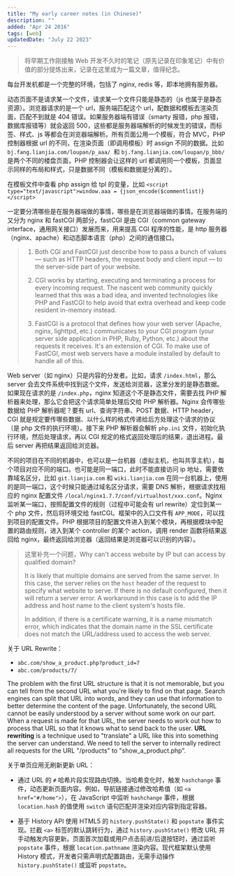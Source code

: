 ```yaml
---
title: "My early career notes (in Chinese)"
description: ""
added: "Apr 24 2016"
tags: [web]
updatedDate: "July 22 2023"
---
```


> 将早期工作刚接触 Web 开发不久时的笔记（原先记录在印象笔记）中有价值的部分提炼出来，记录在这里成为一篇文章，值得纪念。

每台开发机都是一个完整的环境，包括了 nginx, redis 等，即本地拥有服务器。

动态页面不是请求某一个文件，请求某一个文件只能是静态的（js 也属于是静态资源）。浏览器请求的是一个 url，服务端匹配这个 url，配数据和模板去渲染页面，匹配不到就是 404 错误。如果服务器端有错误（smarty 报错，php 报错，数据库报错等）就会返回 500，这些都是服务器端解析的时候发生的错误，而标签、样式、js 等都会在浏览器端解析。所有页面公用一个模板，符合 MVC，PHP 控制器根据 url 的不同，在渲染页面（即调用模板）时 assign 不同的数据。比如 `bj.fang.lianjia.com/loupan/p_aaa/ `和 `bj.fang.lianjia.com/loupan/p_bbb/` 是两个不同的楼盘页面，PHP 控制器会让这样的 url 都调用同一个模板，页面显示同样的布局和样式，只是数据不同（模板和数据是分离的）。

在模板文件中查看 php assign 给 tpl 的变量，比如 `<script type="text/javascript">window.aaa = {json_encode($commentlist)}</script>`

一定要分清哪些是在服务器端做的事情，哪些是在浏览器端做的事情。在服务端的又分为 nginx 和 fastCGI 两部分，fastCGI 是由 CGI（common gateway interface，通用网关接口）发展而来，用来提高 CGI 程序的性能，是 http 服务器（nginx、apache）和动态脚本语言（php）之间的通信接口。

> 1. Both CGI and FastCGI just describe how to pass a bunch of values — such as HTTP headers, the request body and client input — to the server-side part of your website.
> 
> 2. CGI works by starting, executing and terminating a process for every incoming request. The nascent web community quickly learned that this was a bad idea, and invented technologies like PHP and FastCGI to help avoid that extra overhead and keep code resident in-memory instead.
> 
> 3. FastCGI is a protocol that defines how your web server (Apache, nginx, lighttpd, etc.) communicates to your CGI program (your server side application in PHP, Ruby, Python, etc.) about the requests it receives. It's an extension of CGI. To make use of FastCGI, most web servers have a module installed by default to handle all of this.

Web server（如 nginx）只是内容的分发者。比如，请求 `/index.html`，那么 server 会去文件系统中找到这个文件，发送给浏览器，这里分发的是静态数据。如果现在请求的是 `/index.php`，nginx 知道这个不是静态文件，需要去找 PHP 解析器来处理，那么它会把这个请求简单处理后交给 PHP 解析器。Nginx 会传哪些数据给 PHP 解析器呢？要有 url、查询字符串、POST 数据、HTTP header，CGI 就是规定要传哪些数据、以什么样的格式传递给后方处理这个请求的协议（是 php 文件的执行环境）。接下来 PHP 解析器会解析 `php.ini` 文件，初始化执行环境，然后处理请求，再以 CGI 规定的格式返回处理后的结果，退出进程。最后 server 再把结果返回给浏览器。

不同的项目在不同的机器中，也可以是一台机器（虚拟主机，也叫共享主机），每个项目对应不同的端口。也可能是同一端口，此时不能直接访问 ip 地址，需要依靠域名区分，比如 `git.lianjia.com` 和 `wiki.lianjia.com` 在同一台机器上，使用的是同一端口，这个时候只能通过域名区分请求，需要 DNS 解析，根据请求找相应的 nginx 配置文件 `/local/nginx1.7.7/conf/virtualhost/xxx.conf`。Nginx 监听某一端口，按照配置文件的规则（过程中可能会有 url rewrite）定位到某一个 php 文件，然后将环境交给 fastCGI。框架中的入口文件有 `APP_MODE`，可以找到项目的配置文件。PHP 根据项目的配置文件进入到某个模块，再根据模块中配置的路由规则，进入到某个 controller 的某个 action，调用 render 函数将结果返回给 nginx，最终返回给浏览器（返回结果是浏览器可以识别的内容）。

> 这里补充一个问题，Why can't access website by IP but can access by qualified domain?
> 
> It is likely that multiple domains are served from the same server. In this case, the server relies on the `host` header of the request to specify what website to serve. If there is no default configured, then it will return a server error. A workaround in this case is to add the IP address and host name to the client system's hosts file.
>
> In addition, if there is a certificate warning, it is a name mismatch error, which indicates that the domain name in the SSL certificate does not match the URL/address used to access the web server.

关于 URL Rewrite：
- `abc.com/show_a_product.php?product_id=7`
- `abc.com/products/7/`

The problem with the first URL structure is that it is not memorable, but you can tell from the second URL what you're likely to find on that page. Search engines can split that URL into words, and they can use that information to better determine the content of the page. Unfortunately, the second URL cannot be easily understood by a server without some work on our part. When a request is made for that URL, the server needs to work out how to process that URL so that it knows what to send back to the user. **URL rewriting** is a technique used to "translate" a URL like this into something the server can understand. We need to tell the server to internally redirect all requests for the URL "/products" to "show_a_product.php".

关于单页应用无刷新更新 URL：
- 通过 URL 的 `#` 哈希片段实现路由切换。当哈希变化时，触发 `hashchange` 事件，动态更新页面内容。例如，导航链接通过修改哈希值（如 `<a href="#/home">`），在 JavaScript 中监听 `hashchange` 事件，根据 `location.hash` 的值使用 `switch` 语句匹配并渲染对应内容到指定容器。

- 基于 History API 使用 HTML5 的 `history.pushState()` 和 `popstate` 事件实现。拦截 `<a>` 标签的默认跳转行为，通过 `history.pushState()` 修改 URL 并手动触发内容更新。页面首次加载或用户点击前进/后退按钮时，通过监听 `popstate` 事件，根据 `location.pathname` 渲染内容。现代框架默认使用 History 模式，开发者只需声明式配置路由，无需手动操作 `history.pushState()` 或监听 `popstate`。
